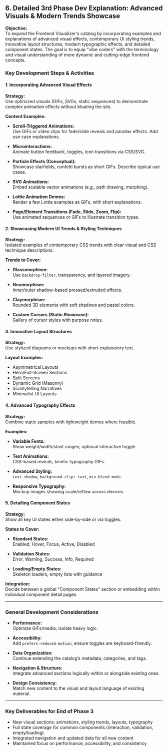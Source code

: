 ## 6. Detailed 3rd Phase Dev Explanation: Advanced Visuals & Modern Trends Showcase

**Objective:**  
To expand the Frontend Visualizer's catalog by incorporating examples and explanations of advanced visual effects, contemporary UI styling trends, innovative layout structures, modern typographic effects, and detailed component states. The goal is to equip "vibe coders" with the terminology and visual understanding of more dynamic and cutting-edge frontend concepts.

### Key Development Steps & Activities

#### 1. Incorporating Advanced Visual Effects

**Strategy:**  
Use optimized visuals (GIFs, SVGs, static sequences) to demonstrate complex animation effects without bloating the site.

**Content Examples:**

- **Scroll-Triggered Animations:**  
  Use GIFs or video clips for fade/slide reveals and parallax effects. Add use case explanations.

- **Microinteractions:**  
  Animate button feedback, toggles, icon transitions via CSS/SVG.

- **Particle Effects (Conceptual):**  
  Showcase starfields, confetti bursts as short GIFs. Describe typical use cases.

- **SVG Animations:**  
  Embed scalable vector animations (e.g., path drawing, morphing).

- **Lottie Animation Demos:**  
  Render a few Lottie examples as GIFs, with short explanations.

- **Page/Element Transitions (Fade, Slide, Zoom, Flip):**  
  Use animated sequences or GIFs to illustrate transition types.

#### 2. Showcasing Modern UI Trends & Styling Techniques

**Strategy:**  
Isolated examples of contemporary CSS trends with clear visual and CSS technique descriptions.

**Trends to Cover:**

- **Glassmorphism:**  
  Use `backdrop-filter`, transparency, and layered imagery.

- **Neumorphism:**  
  Inner/outer shadow-based pressed/extruded effects.

- **Claymorphism:**  
  Rounded 3D elements with soft shadows and pastel colors.

- **Custom Cursors (Static Showcase):**  
  Gallery of cursor styles with purpose notes.

#### 3. Innovative Layout Structures

**Strategy:**  
Use stylized diagrams or mockups with short explanatory text.

**Layout Examples:**

- Asymmetrical Layouts  
- Hero/Full-Screen Sections  
- Split Screens  
- Dynamic Grid (Masonry)  
- Scrollytelling Narratives  
- Minimalist UI Layouts

#### 4. Advanced Typography Effects

**Strategy:**  
Combine static samples with lightweight demos where feasible.

**Examples:**

- **Variable Fonts:**  
  Show weight/width/slant ranges; optional interactive toggle.

- **Text Animations:**  
  CSS-based reveals, kinetic typography GIFs.

- **Advanced Styling:**  
  `text-shadow`, `background-clip: text`, `mix-blend-mode`.

- **Responsive Typography:**  
  Mockup images showing scale/reflow across devices.

#### 5. Detailing Component States

**Strategy:**  
Show all key UI states either side-by-side or via toggles.

**States to Cover:**

- **Standard States:**  
  Enabled, Hover, Focus, Active, Disabled

- **Validation States:**  
  Error, Warning, Success, Info, Required

- **Loading/Empty States:**  
  Skeleton loaders, empty lists with guidance

**Integration:**  
Decide between a global "Component States" section or embedding within individual component detail pages.

---

### General Development Considerations

- **Performance:**  
  Optimize GIFs/media; isolate heavy logic.

- **Accessibility:**  
  Add `prefers-reduced-motion`, ensure toggles are keyboard-friendly.

- **Data Organization:**  
  Continue extending the catalog’s metadata, categories, and tags.

- **Navigation & Structure:**  
  Integrate advanced sections logically within or alongside existing ones.

- **Design Consistency:**  
  Match new content to the visual and layout language of existing material.

---

### Key Deliverables for End of Phase 3

- New visual sections: animations, styling trends, layouts, typography
- Full state coverage for common components (interaction, validation, empty/loading)
- Integrated navigation and updated data for all new content
- Maintained focus on performance, accessibility, and consistency
